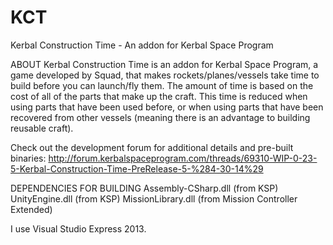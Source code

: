 KCT
===

Kerbal Construction Time - An addon for Kerbal Space Program

ABOUT
Kerbal Construction Time is an addon for Kerbal Space Program, a game developed by Squad, that makes rockets/planes/vessels take time to build before you can launch/fly them. The amount of time is based on the cost of all of the parts that make up the craft. This time is reduced when using parts that have been used before, or when using parts that have been recovered from other vessels (meaning there is an advantage to building reusable craft).

Check out the development forum for additional details and pre-built binaries: http://forum.kerbalspaceprogram.com/threads/69310-WIP-0-23-5-Kerbal-Construction-Time-PreRelease-5-%284-30-14%29

DEPENDENCIES FOR BUILDING
Assembly-CSharp.dll (from KSP)
UnityEngine.dll (from KSP)
MissionLibrary.dll (from Mission Controller Extended)

I use Visual Studio Express 2013.